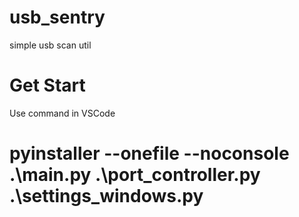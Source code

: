 # usb_sentry
simple usb scan util
# Get Start 
Use command in VSCode 
# pyinstaller --onefile --noconsole .\main.py .\port_controller.py .\settings_windows.py 
